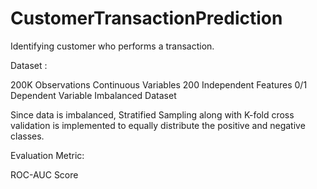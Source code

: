 # CustomerTransactionPrediction
Identifying customer who performs a transaction.

Dataset :

200K Observations
Continuous Variables
200 Independent Features
0/1 Dependent Variable
Imbalanced Dataset 

Since data is imbalanced, Stratified Sampling along with K-fold cross validation is implemented to equally distribute the positive and negative classes.


Evaluation Metric:

ROC-AUC Score



